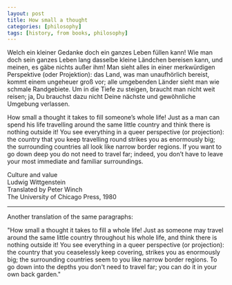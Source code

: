 ```yaml
---
layout: post
title: How small a thought
categories: [philosophy]
tags: [history, from books, philosophy]
---
```



Welch ein kleiner Gedanke doch ein ganzes Leben füllen kann!
Wie man doch sein ganzes Leben lang dasselbe kleine Ländchen bereisen
kann, und meinen, es gäbe nichts außer ihm!
Man sieht alles in einer merkwürdigen Perspektive (oder Projektion): das
Land, was man unaufhörlich bereist, kommt einem ungeheuer groß vor; alle
umgebenden Länder sieht man wie schmale Randgebiete.
Um in die Tiefe zu steigen, braucht man nicht weit reisen; ja, Du brauchst
dazu nicht Deine nächste und gewöhnliche Umgebung verlassen.



How small a thought it takes to fill someone’s whole life!
Just as a man can spend his life travelling around the same little country and
think there is nothing outside it!
You see everything in a queer perspective (or projection): the country that
you keep travelling round strikes you as enormously big; the surrounding
countries all look like narrow border regions.
If you want to go down deep you do not need to travel far; indeed, you
don’t have to leave your most immediate and familiar surroundings.


Culture and value<br>
Ludwig Wittgenstein<br>
Translated by Peter Winch<br>
The University of Chicago Press, 1980

------------------

Another translation of the same paragraphs:

"How small a thought it takes to fill a whole life!
Just as someone may travel around the same little country throughout his whole
life, and think there is nothing outside it!
You see everything in a queer perspective (or projection): the country that you
ceaselessly keep covering, strikes you as enormously big; the surrounding
countries seem to you like narrow border regions.
To go down into the depths you don't need to travel far; you can do it in your own
back garden."

